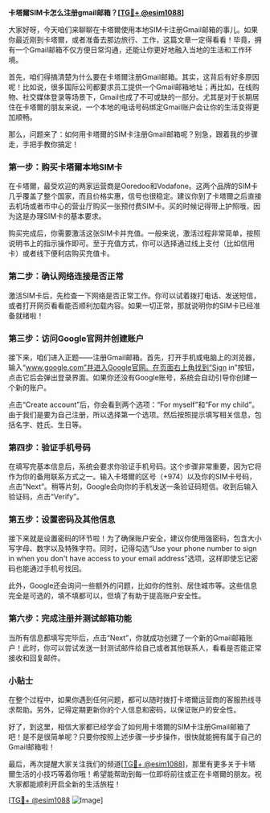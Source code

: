 **卡塔爾SIM卡怎么注册gmail邮箱？[[TG💪+ @esim1088](https://t.me/s/esim1088)]**

大家好呀，今天咱们来聊聊在卡塔爾使用本地SIM卡注册Gmail邮箱的事儿。如果你最近刚到卡塔爾，或者准备去那边旅行、工作，这篇文章一定得看看！毕竟，拥有一个Gmail邮箱不仅方便日常沟通，还能让你更好地融入当地的生活和工作环境。

首先，咱们得搞清楚为什么要在卡塔爾注册Gmail邮箱。其实，这背后有好多原因呢！比如说，很多国际公司都要求员工提供一个Gmail邮箱地址；再比如，在线购物、社交媒体登录等场景下，Gmail也成了不可或缺的一部分。尤其是对于长期居住在卡塔爾的朋友来说，一个本地的电话号码绑定Gmail账户会让你的生活变得更加顺畅。

那么，问题来了：如何用卡塔爾的SIM卡注册Gmail邮箱呢？别急，跟着我的步骤走，手把手教你搞定！

### 第一步：购买卡塔爾本地SIM卡

在卡塔爾，最受欢迎的两家运营商是Ooredoo和Vodafone。这两个品牌的SIM卡几乎覆盖了整个国家，而且价格实惠，信号也很稳定。建议你到了卡塔爾之后直接去机场或者市中心的营业厅购买一张预付费SIM卡。买的时候记得带上护照哦，因为这是办理SIM卡的基本要求。

购买完成后，你需要激活这张SIM卡并充值。一般来说，激活过程非常简单，按照说明书上的指示操作即可。至于充值方式，你可以选择通过线上支付（比如信用卡）或者线下便利店购买充值卡。

### 第二步：确认网络连接是否正常

激活SIM卡后，先检查一下网络是否正常工作。你可以试着拨打电话、发送短信，或者打开网页看看能否顺利加载内容。如果一切正常，那就说明你的SIM卡已经准备就绪啦！

### 第三步：访问Google官网并创建账户

接下来，咱们进入正题——注册Gmail邮箱。首先，打开手机或电脑上的浏览器，输入“www.google.com”并进入Google官网。在页面右上角找到“Sign in”按钮，点击它后会弹出登录界面。如果你还没有Google账号，系统会自动引导你创建一个新的账户。

点击“Create account”后，你会看到两个选项：“For myself”和“For my child”。由于我们是要为自己注册，所以选择第一个选项。然后按照提示填写相关信息，包括名字、姓氏、生日等。

### 第四步：验证手机号码

在填写完基本信息后，系统会要求你验证手机号码。这个步骤非常重要，因为它将作为你的备用联系方式之一。输入卡塔爾的区号（+974）以及你的SIM卡号码，点击“Next”。稍等片刻，Google会向你的手机发送一条验证码短信。收到后输入验证码，点击“Verify”。

### 第五步：设置密码及其他信息

接下来就是设置密码的环节啦！为了确保账户安全，建议你使用强密码，包含大小写字母、数字以及特殊字符。同时，记得勾选“Use your phone number to sign in when you don't have access to your email address”选项，这样即使忘记密码也能通过手机号找回。

此外，Google还会询问一些额外的问题，比如你的性别、居住城市等。这些信息完全是可选的，填不填都可以，但填了有助于提高账户安全性。

### 第六步：完成注册并测试邮箱功能

当所有信息都填写完毕后，点击“Next”，你就成功创建了一个新的Gmail邮箱账户！此时，你可以尝试发送一封测试邮件给自己或者其他联系人，看看是否能正常接收和回复邮件。

### 小贴士

在整个过程中，如果你遇到任何问题，都可以随时拨打卡塔爾运营商的客服热线寻求帮助。另外，记得定期更新你的个人信息和密码，以保证账户的安全性。

好了，到这里，相信大家都已经学会了如何用卡塔爾的SIM卡注册Gmail邮箱了吧！是不是很简单呢？只要你按照上述步骤一步步操作，很快就能拥有属于自己的Gmail邮箱啦！

最后，再次提醒大家关注我们的频道[[TG💪+ @esim1088](https://t.me/s/esim1088)]，那里有更多关于卡塔爾生活的小技巧等着你哦！希望能帮助到每一位即将前往或正在卡塔爾的朋友。祝大家都能顺利开启全新的生活旅程！

[[TG💪+ @esim1088](https://t.me/s/esim1088) ![Image](https://i.postimg.cc/4NQfJmqS/Snipaste-2025-05-13-00-14-12.png)]